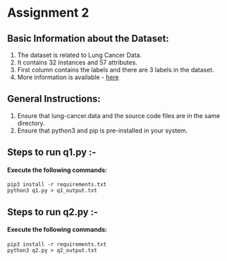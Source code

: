 # Assignment 2
## Basic Information about the Dataset:
<ol>
    <li> The dataset is related to Lung Cancer Data.
    </li>
    <li>
    It contains 32 instances and 57 attributes.</li>
    <li>First column contains the labels and there are 3 labels in the dataset.</li>
    <li>
    More information is available  - <a href = "https://archive.ics.uci.edu/ml/datasets/Lung%2BCancer">here</a>
    </li>
</ol>

## General Instructions:
<ol>
    <li>Ensure that lung-cancer.data and the source code files are in the same directory.</li>
    <li>Ensure that python3 and pip is pre-installed in your system.</li>
</ol>

## Steps to run q1.py :-
#### Execute the following commands:
```
pip3 install -r requirements.txt
python3 q1.py > q1_output.txt
```

## Steps to run q2.py :-
#### Execute the following commands:
```
pip3 install -r requirements.txt
python3 q2.py > q2_output.txt
```